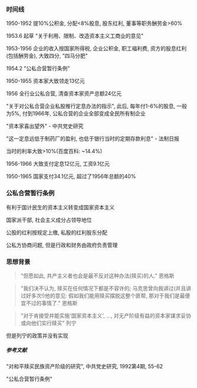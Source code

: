 ### 时间线

1950-1952 提10%公积金, 分配\<8%股息, 股东红利, 董事等职务酬劳金\>60%

1953.6 起草 "关于利用、限制、改造资本主义工商业的意见"

1953-1956 企业的收入按国家所得税, 企业公积金, 职工福利费, 资方的股息红利(包括酬劳金), 大致四分, "四马分肥"

1954.2 "公私合营暂行条例"

1950-1955 资本家大致领走13亿元

1956 全行业公私合营, 清查资本家资产总额24亿元

"关于对公私合营企业私股推行定息办法的指示", 此后, 每年付1-6%的股息, 一般为5%, 付到1966年, 公私合营的企业全部变成全民所有制企业

"资本家喜出望外" - 中共党史研究

"这一定息远低于制药厂的盈利, 也低于银行当时的定期存款利息" - 法制日报

当时的利率大致>10%(百度百科: ~14.4%)

1956-1966 大致支付定息12亿元, 工资9.1亿元

1950-1965 国家支付34.1亿元, 超过了1956年总额的40%

### 公私合营暂行条例

有利于国计民生的资本主义转变成国家资本主义

国家派干部, 社会主义成分占领导地位

公股的红利按规定上缴, 私股的红利股东分配

公私方协商问题, 但是行政和财务由政府负责管理

### 思想背景

> "但愿如此, 共产主义者也会是最不反对这种办法(赎买)的人." 恩格斯

> "我们决不认为, 赎买在任何情况下都是不容许的; 马克思曾向我讲过(并且讲过好多次!)他的意见: 假如我们能用赎买摆脱这整个匪帮, 那对于我们是最便宜不过的事情了." 恩格斯

> "对于肯接受并能实施'国家资本主义', ..., 对无产阶级有益的资本家谋求妥协或向他们实行赎买" 列宁

但是列宁的政策并没有实现

##### 参考文献

"对和平赎买民族资产阶级的研究", 中共党史研究, 1992第4期, 55-62

"公私合营暂行条例"
